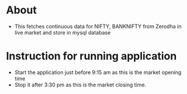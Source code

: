 # About
* This fetches continuous data for NIFTY, BANKNIFTY from Zerodha in live market and store in mysql database

# Instruction for running application
* Start the application just before 9:15 am as this is the market opening time
* Stop it after 3:30 pm as this is the market closing time.
